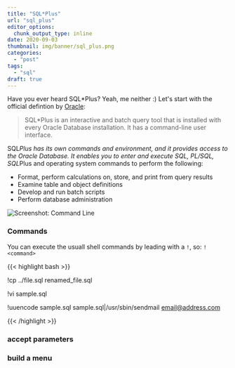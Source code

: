 ```yaml
---
title: "SQL*Plus"
url: "sql_plus"
editor_options: 
  chunk_output_type: inline
date: 2020-09-03
thumbnail: img/banner/sql_plus.png
categories:
  - "post"
tags:
  - "sql"
draft: true
---
```

Have you ever heard SQL*Plus? Yeah, me neither :) Let's start with the official defintion by <a href="https://docs.oracle.com/database/121/SQPUG/qstart.htm#SQPUG002">Oracle</a>:

> SQL*Plus is an interactive and batch query tool that is installed with every Oracle Database installation. It has a command-line user interface.

SQL*Plus has its own commands and environment, and it provides access to the Oracle Database. It enables you to enter and execute SQL, PL/SQL, SQL*Plus and operating system commands to perform the following:

* Format, perform calculations on, store, and print from query results
* Examine table and object definitions
* Develop and run batch scripts
* Perform database administration

![Screenshot: Command Line](/img/sql_plus/sql_plus.gif)

### Commands

You can execute the usuall shell commands by leading with a `!`, so: `!<command>`

{{< highlight bash >}}

!cp ../file.sql renamed_file.sql

!vi sample.sql

!uuencode sample.sql sample.sql|/usr/sbin/sendmail email@address.com

{{< /highlight >}} 

### accept parameters

### build a menu